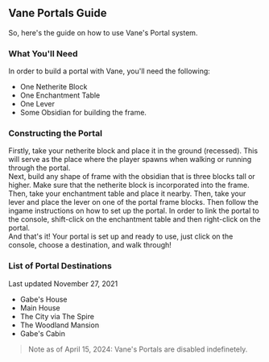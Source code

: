 ## Vane Portals Guide
So, here's the guide on how to use Vane's Portal system.

### What You'll Need
In order to build a portal with Vane, you'll need the following:
- One Netherite Block
- One Enchantment Table
- One Lever
- Some Obsidian for building the frame.


### Constructing the Portal
Firstly, take your netherite block and place it in the ground (recessed). This will serve as the place where the player spawns when walking or running through the portal.  
Next, build any shape of frame with the obsidian that is three blocks tall or higher. Make sure that the netherite block is incorporated into the frame.  
Then, take your enchantment table and place it nearby. Then, take your lever and place the lever on one of the portal frame blocks. Then follow the ingame instructions on how to set up the portal. In order to link the portal to the console, shift-click on the enchantment table and then right-click on the portal.  
And that's it! Your portal is set up and ready to use, just click on the console, choose a destination, and walk through!

### List of Portal Destinations
Last updated November 27, 2021  
- Gabe's House  
- Main House  
- The City via The Spire  
- The Woodland Mansion  
- Gabe's Cabin  




> Note as of April 15, 2024: Vane's Portals are disabled indefinetely.